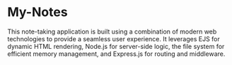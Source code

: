 # My-Notes
 This note-taking application is built using a combination of modern web technologies to provide a seamless user experience. It leverages EJS for dynamic HTML rendering, Node.js for server-side logic, the file system for efficient memory management, and Express.js for routing and middleware.
